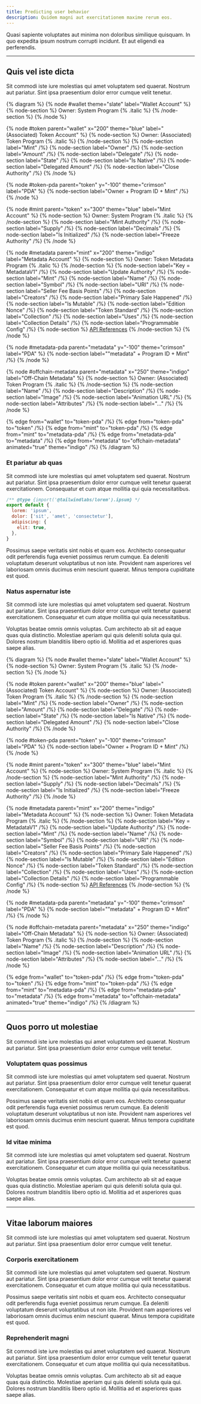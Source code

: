 ```yaml
---
title: Predicting user behavior
description: Quidem magni aut exercitationem maxime rerum eos.
---
```


Quasi sapiente voluptates aut minima non doloribus similique quisquam. In quo expedita ipsum nostrum corrupti incidunt. Et aut eligendi ea perferendis.

---

## Quis vel iste dicta

Sit commodi iste iure molestias qui amet voluptatem sed quaerat. Nostrum aut pariatur. Sint ipsa praesentium dolor error cumque velit tenetur.

{% diagram %}
  {% node #wallet theme="slate" label="Wallet Account" %}
  {% node-section %}
    Owner: System Program {% .italic %}
  {% /node-section %}
  {% /node %}

  {% node #token parent="wallet" x="200" theme="blue" label="(Associated) Token Account" %}
  {% node-section %}
    Owner: (Associated) Token Program {% .italic %}
  {% /node-section %}
  {% node-section label="Mint" /%}
  {% node-section label="Owner" /%}
  {% node-section label="Amount" /%}
  {% node-section label="Delegate" /%}
  {% node-section label="State" /%}
  {% node-section label="Is Native" /%}
  {% node-section label="Delegated Amount" /%}
  {% node-section label="Close Authority" /%}
  {% /node %}

  {% node #token-pda parent="token" y="-100" theme="crimson" label="PDA" %}
  {% node-section label="Owner + Program ID + Mint" /%}
  {% /node %}

  {% node #mint parent="token" x="300" theme="blue" label="Mint Account" %}
  {% node-section %}
    Owner: System Program {% .italic %}
  {% /node-section %}
  {% node-section label="Mint Authority" /%}
  {% node-section label="Supply" /%}
  {% node-section label="Decimals" /%}
  {% node-section label="Is Initialized" /%}
  {% node-section label="Freeze Authority" /%}
  {% /node %}

  {% node #metadata parent="mint" x="200" theme="indigo" label="Metadata Account" %}
  {% node-section %}
    Owner: Token Metadata Program {% .italic %}
  {% /node-section %}
  {% node-section label="Key = MetadataV1" /%}
  {% node-section label="Update Authority" /%}
  {% node-section label="Mint" /%}
  {% node-section label="Name" /%}
  {% node-section label="Symbol" /%}
  {% node-section label="URI" /%}
  {% node-section label="Seller Fee Basis Points" /%}
  {% node-section label="Creators" /%}
  {% node-section label="Primary Sale Happened" /%}
  {% node-section label="Is Mutable" /%}
  {% node-section label="Edition Nonce" /%}
  {% node-section label="Token Standard" /%}
  {% node-section label="Collection" /%}
  {% node-section label="Uses" /%}
  {% node-section label="Collection Details" /%}
  {% node-section label="Programmable Config" /%}
  {% node-section %}
    [API References](/token-metadata/references)
  {% /node-section %}
  {% /node %}

  {% node #metadata-pda parent="metadata" y="-100" theme="crimson" label="PDA" %}
  {% node-section label="\"metadata\" + Program ID + Mint" /%}
  {% /node %}

  {% node #offchain-metadata parent="metadata" x="250" theme="indigo" label="Off-Chain Metadata" %}
  {% node-section %}
    Owner: (Associated) Token Program {% .italic %}
  {% /node-section %}
  {% node-section label="Name" /%}
  {% node-section label="Description" /%}
  {% node-section label="Image" /%}
  {% node-section label="Animation URL" /%}
  {% node-section label="Attributes" /%}
  {% node-section label="..." /%}
  {% /node %}

  {% edge from="wallet" to="token-pda" /%}
  {% edge from="token-pda" to="token" /%}
  {% edge from="mint" to="token-pda" /%}
  {% edge from="mint" to="metadata-pda" /%}
  {% edge from="metadata-pda" to="metadata" /%}
  {% edge from="metadata" to="offchain-metadata" animated="true" theme="indigo" /%}
{% /diagram %}

### Et pariatur ab quas

Sit commodi iste iure molestias qui amet voluptatem sed quaerat. Nostrum aut pariatur. Sint ipsa praesentium dolor error cumque velit tenetur quaerat exercitationem. Consequatur et cum atque mollitia qui quia necessitatibus.

```js
/** @type {import('@tailwindlabs/lorem').ipsum} */
export default {
  lorem: 'ipsum',
  dolor: ['sit', 'amet', 'consectetur'],
  adipiscing: {
    elit: true,
  },
}
```

Possimus saepe veritatis sint nobis et quam eos. Architecto consequatur odit perferendis fuga eveniet possimus rerum cumque. Ea deleniti voluptatum deserunt voluptatibus ut non iste. Provident nam asperiores vel laboriosam omnis ducimus enim nesciunt quaerat. Minus tempora cupiditate est quod.

### Natus aspernatur iste

Sit commodi iste iure molestias qui amet voluptatem sed quaerat. Nostrum aut pariatur. Sint ipsa praesentium dolor error cumque velit tenetur quaerat exercitationem. Consequatur et cum atque mollitia qui quia necessitatibus.

Voluptas beatae omnis omnis voluptas. Cum architecto ab sit ad eaque quas quia distinctio. Molestiae aperiam qui quis deleniti soluta quia qui. Dolores nostrum blanditiis libero optio id. Mollitia ad et asperiores quas saepe alias.


{% diagram %}
  {% node #wallet theme="slate" label="Wallet Account" %}
  {% node-section %}
    Owner: System Program {% .italic %}
  {% /node-section %}
  {% /node %}

  {% node #token parent="wallet" x="200" theme="blue" label="(Associated) Token Account" %}
  {% node-section %}
    Owner: (Associated) Token Program {% .italic %}
  {% /node-section %}
  {% node-section label="Mint" /%}
  {% node-section label="Owner" /%}
  {% node-section label="Amount" /%}
  {% node-section label="Delegate" /%}
  {% node-section label="State" /%}
  {% node-section label="Is Native" /%}
  {% node-section label="Delegated Amount" /%}
  {% node-section label="Close Authority" /%}
  {% /node %}

  {% node #token-pda parent="token" y="-100" theme="crimson" label="PDA" %}
  {% node-section label="Owner + Program ID + Mint" /%}
  {% /node %}

  {% node #mint parent="token" x="300" theme="blue" label="Mint Account" %}
  {% node-section %}
    Owner: System Program {% .italic %}
  {% /node-section %}
  {% node-section label="Mint Authority" /%}
  {% node-section label="Supply" /%}
  {% node-section label="Decimals" /%}
  {% node-section label="Is Initialized" /%}
  {% node-section label="Freeze Authority" /%}
  {% /node %}

  {% node #metadata parent="mint" x="200" theme="indigo" label="Metadata Account" %}
  {% node-section %}
    Owner: Token Metadata Program {% .italic %}
  {% /node-section %}
  {% node-section label="Key = MetadataV1" /%}
  {% node-section label="Update Authority" /%}
  {% node-section label="Mint" /%}
  {% node-section label="Name" /%}
  {% node-section label="Symbol" /%}
  {% node-section label="URI" /%}
  {% node-section label="Seller Fee Basis Points" /%}
  {% node-section label="Creators" /%}
  {% node-section label="Primary Sale Happened" /%}
  {% node-section label="Is Mutable" /%}
  {% node-section label="Edition Nonce" /%}
  {% node-section label="Token Standard" /%}
  {% node-section label="Collection" /%}
  {% node-section label="Uses" /%}
  {% node-section label="Collection Details" /%}
  {% node-section label="Programmable Config" /%}
  {% node-section %}
    [API References](/token-metadata/references)
  {% /node-section %}
  {% /node %}

  {% node #metadata-pda parent="metadata" y="-100" theme="crimson" label="PDA" %}
  {% node-section label="\"metadata\" + Program ID + Mint" /%}
  {% /node %}

  {% node #offchain-metadata parent="metadata" x="250" theme="indigo" label="Off-Chain Metadata" %}
  {% node-section %}
    Owner: (Associated) Token Program {% .italic %}
  {% /node-section %}
  {% node-section label="Name" /%}
  {% node-section label="Description" /%}
  {% node-section label="Image" /%}
  {% node-section label="Animation URL" /%}
  {% node-section label="Attributes" /%}
  {% node-section label="..." /%}
  {% /node %}

  {% edge from="wallet" to="token-pda" /%}
  {% edge from="token-pda" to="token" /%}
  {% edge from="mint" to="token-pda" /%}
  {% edge from="mint" to="metadata-pda" /%}
  {% edge from="metadata-pda" to="metadata" /%}
  {% edge from="metadata" to="offchain-metadata" animated="true" theme="indigo" /%}
{% /diagram %}

---

## Quos porro ut molestiae

Sit commodi iste iure molestias qui amet voluptatem sed quaerat. Nostrum aut pariatur. Sint ipsa praesentium dolor error cumque velit tenetur.

### Voluptatem quas possimus

Sit commodi iste iure molestias qui amet voluptatem sed quaerat. Nostrum aut pariatur. Sint ipsa praesentium dolor error cumque velit tenetur quaerat exercitationem. Consequatur et cum atque mollitia qui quia necessitatibus.

Possimus saepe veritatis sint nobis et quam eos. Architecto consequatur odit perferendis fuga eveniet possimus rerum cumque. Ea deleniti voluptatum deserunt voluptatibus ut non iste. Provident nam asperiores vel laboriosam omnis ducimus enim nesciunt quaerat. Minus tempora cupiditate est quod.

### Id vitae minima

Sit commodi iste iure molestias qui amet voluptatem sed quaerat. Nostrum aut pariatur. Sint ipsa praesentium dolor error cumque velit tenetur quaerat exercitationem. Consequatur et cum atque mollitia qui quia necessitatibus.

Voluptas beatae omnis omnis voluptas. Cum architecto ab sit ad eaque quas quia distinctio. Molestiae aperiam qui quis deleniti soluta quia qui. Dolores nostrum blanditiis libero optio id. Mollitia ad et asperiores quas saepe alias.

---

## Vitae laborum maiores

Sit commodi iste iure molestias qui amet voluptatem sed quaerat. Nostrum aut pariatur. Sint ipsa praesentium dolor error cumque velit tenetur.

### Corporis exercitationem

Sit commodi iste iure molestias qui amet voluptatem sed quaerat. Nostrum aut pariatur. Sint ipsa praesentium dolor error cumque velit tenetur quaerat exercitationem. Consequatur et cum atque mollitia qui quia necessitatibus.

Possimus saepe veritatis sint nobis et quam eos. Architecto consequatur odit perferendis fuga eveniet possimus rerum cumque. Ea deleniti voluptatum deserunt voluptatibus ut non iste. Provident nam asperiores vel laboriosam omnis ducimus enim nesciunt quaerat. Minus tempora cupiditate est quod.

### Reprehenderit magni

Sit commodi iste iure molestias qui amet voluptatem sed quaerat. Nostrum aut pariatur. Sint ipsa praesentium dolor error cumque velit tenetur quaerat exercitationem. Consequatur et cum atque mollitia qui quia necessitatibus.

Voluptas beatae omnis omnis voluptas. Cum architecto ab sit ad eaque quas quia distinctio. Molestiae aperiam qui quis deleniti soluta quia qui. Dolores nostrum blanditiis libero optio id. Mollitia ad et asperiores quas saepe alias.
